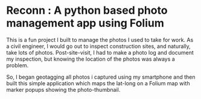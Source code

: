 
# Reconn : A python based photo management app using Folium 
This is a fun project I built to manage the photos I used to take for work. As a civil engineer, I would go out to inspect construction sites, and naturally, take lots of photos.
Post-site-visit, I had to make a photo log and document my inspection, but knowing the location of the photos was always a problem. 

So, I began geotagging all photos i captured using my smartphone and then built this simple application which maps the lat-long on a Folium map with marker popups showing the photo-thumbnail.   
